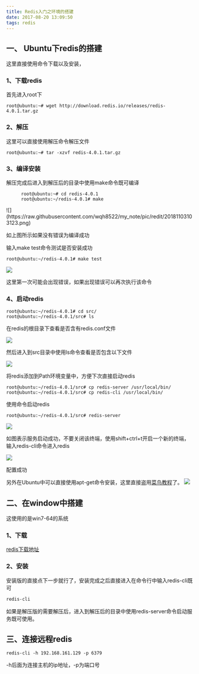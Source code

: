 ```yaml
---
title: Redis入门之环境的搭建
date: 2017-08-20 13:09:50
tags: redis
---
```

## 一、 Ubuntu下redis的搭建 ##
这里直接使用命令下载以及安装，
<!--more-->
### 1、下载redis ###
首先进入root下

    root@ubuntu:~# wget http://download.redis.io/releases/redis-4.0.1.tar.gz

### 2、解压 ###
这里可以直接使用解压命令解压文件

    root@ubuntu:~# tar -xzvf redis-4.0.1.tar.gz 
### 3、编译安装 ###
解压完成后进入到解压后的目录中使用make命令既可编译
<figure>

    root@ubuntu:~# cd redis-4.0.1
    root@ubuntu:~/redis-4.0.1# make
</figure>
![](https://raw.githubusercontent.com/wqh8522/my_note/pic/redit/20181103103123.png)

如上图所示如果没有错误为编译成功

输入make test命令测试是否安装成功

    root@ubuntu:~/redis-4.0.1# make test

![](https://raw.githubusercontent.com/wqh8522/my_note/pic/redit/20181103103144.png)

这里第一次可能会出现错误，如果出现错误可以再次执行该命令

### 4、启动redis ###
    root@ubuntu:~/redis-4.0.1# cd src/
    root@ubuntu:~/redis-4.0.1/src# ls

在redis的根目录下查看是否含有redis.conf文件

![](https://raw.githubusercontent.com/wqh8522/my_note/pic/redit/20181103103205.png)

然后进入到src目录中使用ls命令查看是否包含以下文件


![](https://raw.githubusercontent.com/wqh8522/my_note/pic/redit/20181103103221.png)

将redis添加到Path环境变量中，方便下次直接启动redis

	root@ubuntu:~/redis-4.0.1/src# cp redis-server /usr/local/bin/
	root@ubuntu:~/redis-4.0.1/src# cp redis-cli /usr/local/bin/

使用命令启动redis

	root@ubuntu:~/redis-4.0.1/src# redis-server 
![](https://raw.githubusercontent.com/wqh8522/my_note/pic/redit/20181103103245.png)


如图表示服务启动成功，不要关闭该终端，使用shift+ctrl+t开启一个新的终端，输入redis-cli命令进入redis

![](https://raw.githubusercontent.com/wqh8522/my_note/pic/redit/20181103103307.png)

配置成功

另外在Ubuntu中可以直接使用apt-get命令安装，这里直接盗用[菜鸟教程](https://www.runoob.com/redis/redis-install.html "菜鸟教程")了。
![](https://raw.githubusercontent.com/wqh8522/my_note/pic/redit/20181103103327.png)

## 二、在window中搭建 ##
这使用的是win7-64的系统
### 1、下载 ###

[redis下载地址](https://github.com/MicrosoftArchive/redis/releases)

### 2、安装 ###
安装版的直接点下一步就行了，安装完成之后直接进入在命令行中输入redis-cli既可

```bash
redis-cli
```

如果是解压版的需要解压后，进入到解压后的目录中使用redis-server命令启动服务既可使用。

## 三、连接远程redis ##

```shell
redis-cli -h 192.168.161.129 -p 6379
```

-h后面为连接主机的ip地址，-p为端口号
